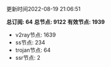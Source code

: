 更新时间2022-08-19 21:06:51

**总订阅: 64**
**总节点: 9122**
**有效节点: 1939**
- v2ray节点: 1639
- ss节点: 234
- trojan节点: 64
- ssr节点: 2
